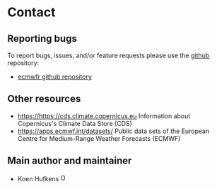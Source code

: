 # Contact

## Reporting bugs

To report bugs, issues, and/or feature requests please use the
[github](https://github.com) repository:

- [ecmwfr github repository](https://github.com/bluegreen-labs/ecmwfr/issues)

## Other resources

- <https://https://cds.climate.copernicus.eu>
  Information about Copernicus's Climate Data Store (CDS)
- <https://apps.ecmwf.int/datasets/>
  Public data sets of the European Centre for Medium-Range Weather Forecasts (ECMWF)

## Main author and maintainer

- Koen Hufkens
  <a href="https://github.com/bluegreen-labs/"><span class="fa fa-github"></span></a>
  <a href="http://orcid.org/0000-0002-5070-8109" target="orcid.widget"><img src="https://members.orcid.org/sites/default/files/vector_iD_icon.svg" class="orcid" alt="ORCID" height="16"></a>
